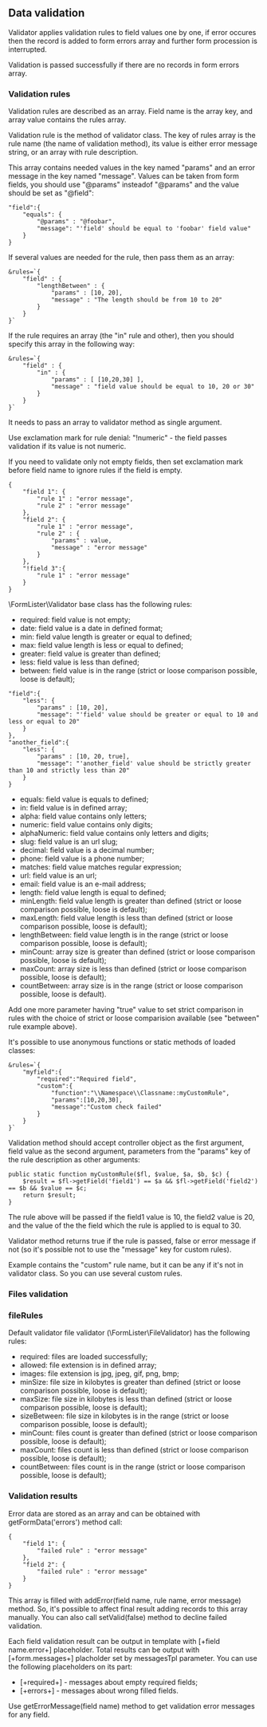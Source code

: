 ## Data validation

Validator applies validation rules to field values one by one, if error occures then the record is added to form errors array and further form procession is interrupted.

Validation is passed successfully if there are no records in form errors array. 

### Validation rules
Validation rules are described as an array. Field name is the array key, and array value contains the rules array. 

Validation rule is the method of validator class. The key of rules array is the rule name (the name of validation method), its value is either error message string, or an array with rule description. 

This array contains needed values in the key named "params" and an error message in the key named "message".
Values can be taken from form fields, you should use "@params" insteadof "@params" and the value should be set as "@field":
```
"field":{
    "equals": {
        "@params" : "@foobar",
        "message": "'field' should be equal to 'foobar' field value"
    }
}
```

If several values are needed for the rule, then pass them as an array:
```
&rules=`{
    "field" : {
        "lengthBetween" : {
            "params" : [10, 20],
            "message" : "The length should be from 10 to 20"
        }
    }
}`
```

If the rule requires an array (the "in" rule and other), then you should specify this array in the following way:
```
&rules=`{
    "field" : {
        "in" : {
            "params" : [ [10,20,30] ],
            "message" : "field value should be equal to 10, 20 or 30"
        }
    }
}`
```

It needs to pass an array to validator method as single argument.

Use exclamation mark for rule denial: "!numeric" - the field passes validation if its value is not numeric.

If you need to validate only not empty fields, then set exclamation mark before field name to ignore rules if the field is empty.

```
{
    "field 1": {
        "rule 1" : "error message",
        "rule 2" : "error message"
    },
    "field 2": {
        "rule 1" : "error message",
        "rule 2" : {
            "params" : value,
            "message" : "error message"
        }
    },
    "!field 3":{
        "rule 1" : "error message"
    }
}
```
\FormLister\Validator base class has the following rules:

- required: field value is not empty;
- date: field value is a date in defined format;
- min: field value length is greater or equal to defined;
- max: field value length is less or equal to defined;
- greater: field value is greater than defined;
- less: field value is less than defined;
- between: field value is in the range (strict or loose comparison possible, loose is default);
```
"field":{
    "less": {
        "params" : [10, 20],
        "message": "'field' value should be greater or equal to 10 and less or equal to 20"
    }
},
"another_field":{
    "less": {
        "params" : [10, 20, true],
        "message": "'another_field' value should be strictly greater than 10 and strictly less than 20"
    }
}
```
- equals: field value is equals to defined;
- in: field value is in defined array;
- alpha: field value contains only letters;
- numeric: field value contains only digits;
- alphaNumeric: field value contains only letters and digits;
- slug: field value is an url slug;
- decimal: field value is a decimal number;
- phone: field value is a phone number;
- matches: field value matches regular expression;
- url: field value is an url;
- email: field value is an e-mail address;
- length: field value length is equal to defined;
- minLength: field value length is greater than defined (strict or loose comparison possible, loose is default);
- maxLength: field value length is less than defined (strict or loose comparison possible, loose is default);
- lengthBetween: field value length is in the range (strict or loose comparison possible, loose is default);
- minCount: array size is greater than defined (strict or loose comparison possible, loose is default);
- maxCount: array size is less than defined (strict or loose comparison possible, loose is default);
- countBetween: array size is in the range (strict or loose comparison possible, loose is default).

Add one more parameter having "true" value to set strict comparison in rules with the choice of strict or loose comparision available (see "between" rule example above).

It's possible to use anonymous functions or static methods of loaded classes:
```
&rules=`{
    "myfield":{
        "required":"Required field",
        "custom":{
            "function":"\\Namespace\\Classname::myCustomRule",
            "params":[10,20,30],
            "message":"Custom check failed"
        }
    }
}`
```

Validation method should accept controller object as the first argument, field value as the second argument, parameters from the "params" key of the rule description as other arguments:
```
public static function myCustomRule($fl, $value, $a, $b, $c) {
    $result = $fl->getField('field1') == $a && $fl->getField('field2') == $b && $value == $c;
    return $result;
}
```
The rule above will be passed if the field1 value is 10, the field2 value is 20, and the value of the the field which the rule is applied to is equal to 30.

Validator method returns true if the rule is passed, false or error message if not (so it's possible not to use the "message" key for custom rules).

Example contains the "сustom" rule name, but it can be any if it's not in validator class. So you can use several custom rules.

### Files validation
### fileRules
Default validator file validator (\FormLister\FileValidator) has the following rules:

- required: files are loaded successfully;
- allowed: file extension is in defined array;
- images: file extension is jpg, jpeg, gif, png, bmp;
- minSize: file size in kilobytes is greater than defined (strict or loose comparison possible, loose is default);
- maxSize: file size in kilobytes is less than defined (strict or loose comparison possible, loose is default);
- sizeBetween: file size in kilobytes is in the range (strict or loose comparison possible, loose is default);
- minCount: files count is greater than defined (strict or loose comparison possible, loose is default);
- maxCount: files count is less than defined (strict or loose comparison possible, loose is default);
- countBetween: files count is in the range (strict or loose comparison possible, loose is default);

### Validation results
Error data are stored as an array and can be obtained with getFormData('errors') method call:
```
{
    "field 1": {
        "failed rule" : "error message"
    },
    "field 2": {
        "failed rule" : "error message"
    }
}
```
This array is filled with addError(field name, rule name, error message) method. So, it's possible to affect final result adding records to this array manually. You can also call setValid(false) method to decline failed validation. 

Each field validation result can be output in template with [+field name.error+] placeholder. Total results can be output with [+form.messages+] placholder set by messagesTpl parameter. You can use the following placeholders on its part: 

- [+required+] - messages about empty required fields;
- [+errors+] - messages about wrong filled fields.

Use getErrorMessage(field name) method to get validation error messages for any field.
